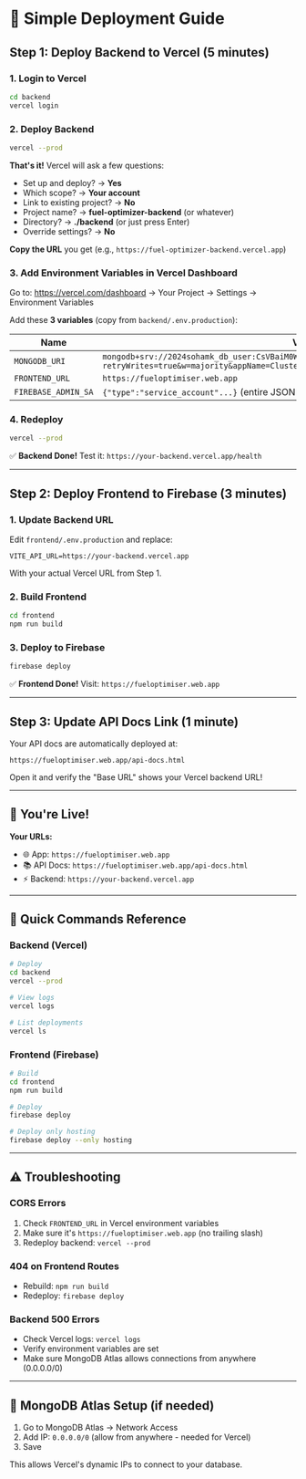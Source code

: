 # 🚀 Simple Deployment Guide

## Step 1: Deploy Backend to Vercel (5 minutes)

### 1. Login to Vercel

```bash
cd backend
vercel login
```

### 2. Deploy Backend

```bash
vercel --prod
```

**That's it!** Vercel will ask a few questions:

- Set up and deploy? → **Yes**
- Which scope? → **Your account**
- Link to existing project? → **No**
- Project name? → **fuel-optimizer-backend** (or whatever)
- Directory? → **./backend** (or just press Enter)
- Override settings? → **No**

**Copy the URL** you get (e.g., `https://fuel-optimizer-backend.vercel.app`)

### 3. Add Environment Variables in Vercel Dashboard

Go to: https://vercel.com/dashboard → Your Project → Settings → Environment Variables

Add these **3 variables** (copy from `backend/.env.production`):

| Name                | Value                                                                                                                                 |
| ------------------- | ------------------------------------------------------------------------------------------------------------------------------------- |
| `MONGODB_URI`       | `mongodb+srv://2024sohamk_db_user:CsVBaiM0WDQYs9PC@cluster0.fjljoul.mongodb.net/fuel_db?retryWrites=true&w=majority&appName=Cluster0` |
| `FRONTEND_URL`      | `https://fueloptimiser.web.app`                                                                                                       |
| `FIREBASE_ADMIN_SA` | `{"type":"service_account"...}` (entire JSON from .env.production)                                                                    |

### 4. Redeploy

```bash
vercel --prod
```

✅ **Backend Done!** Test it: `https://your-backend.vercel.app/health`

---

## Step 2: Deploy Frontend to Firebase (3 minutes)

### 1. Update Backend URL

Edit `frontend/.env.production` and replace:

```env
VITE_API_URL=https://your-backend.vercel.app
```

With your actual Vercel URL from Step 1.

### 2. Build Frontend

```bash
cd frontend
npm run build
```

### 3. Deploy to Firebase

```bash
firebase deploy
```

✅ **Frontend Done!** Visit: `https://fueloptimiser.web.app`

---

## Step 3: Update API Docs Link (1 minute)

Your API docs are automatically deployed at:

```
https://fueloptimiser.web.app/api-docs.html
```

Open it and verify the "Base URL" shows your Vercel backend URL!

---

## 🎉 You're Live!

**Your URLs:**

- 🌐 App: `https://fueloptimiser.web.app`
- 📚 API Docs: `https://fueloptimiser.web.app/api-docs.html`
- ⚡ Backend: `https://your-backend.vercel.app`

---

## 🔧 Quick Commands Reference

### Backend (Vercel)

```bash
# Deploy
cd backend
vercel --prod

# View logs
vercel logs

# List deployments
vercel ls
```

### Frontend (Firebase)

```bash
# Build
cd frontend
npm run build

# Deploy
firebase deploy

# Deploy only hosting
firebase deploy --only hosting
```

---

## ⚠️ Troubleshooting

### CORS Errors

1. Check `FRONTEND_URL` in Vercel environment variables
2. Make sure it's `https://fueloptimiser.web.app` (no trailing slash)
3. Redeploy backend: `vercel --prod`

### 404 on Frontend Routes

- Rebuild: `npm run build`
- Redeploy: `firebase deploy`

### Backend 500 Errors

- Check Vercel logs: `vercel logs`
- Verify environment variables are set
- Make sure MongoDB Atlas allows connections from anywhere (0.0.0.0/0)

---

## 📝 MongoDB Atlas Setup (if needed)

1. Go to MongoDB Atlas → Network Access
2. Add IP: `0.0.0.0/0` (allow from anywhere - needed for Vercel)
3. Save

This allows Vercel's dynamic IPs to connect to your database.
